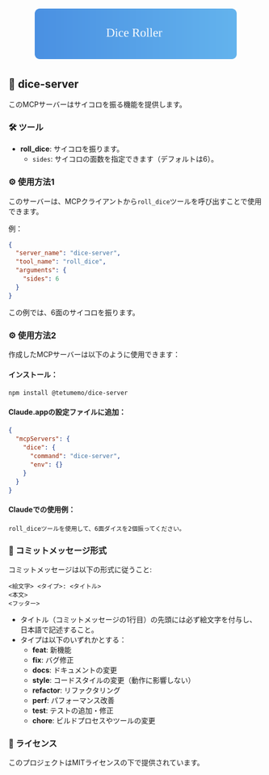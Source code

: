 # <div align="center"><img src="./assets/header.svg" alt="Dice Roller" width="400"/></div>

## 🎲 dice-server

このMCPサーバーはサイコロを振る機能を提供します。

### 🛠️ ツール

- **roll_dice**: サイコロを振ります。
  - `sides`: サイコロの面数を指定できます（デフォルトは6）。

### ⚙️ 使用方法1

このサーバーは、MCPクライアントから`roll_dice`ツールを呼び出すことで使用できます。

例：

```json
{
  "server_name": "dice-server",
  "tool_name": "roll_dice",
  "arguments": {
    "sides": 6
  }
}
```

この例では、6面のサイコロを振ります。

### ⚙️ 使用方法2

作成したMCPサーバーは以下のように使用できます：

#### インストール：

```
npm install @tetumemo/dice-server
```

#### Claude.appの設定ファイルに追加：

```json
{
  "mcpServers": {
    "dice": {
      "command": "dice-server",
      "env": {}
    }
  }
}
```

#### Claudeでの使用例：

```
roll_diceツールを使用して、6面ダイスを2個振ってください。
```

### 📝 コミットメッセージ形式

コミットメッセージは以下の形式に従うこと:

```
<絵文字> <タイプ>: <タイトル>
<本文>
<フッター>
```

- タイトル（コミットメッセージの1行目）の先頭には必ず絵文字を付与し、日本語で記述すること。
- タイプは以下のいずれかとする：
  - **feat**: 新機能
  - **fix**: バグ修正
  - **docs**: ドキュメントの変更
  - **style**: コードスタイルの変更（動作に影響しない）
  - **refactor**: リファクタリング
  - **perf**: パフォーマンス改善
  - **test**: テストの追加・修正
  - **chore**: ビルドプロセスやツールの変更

### 📜 ライセンス

このプロジェクトはMITライセンスの下で提供されています。
